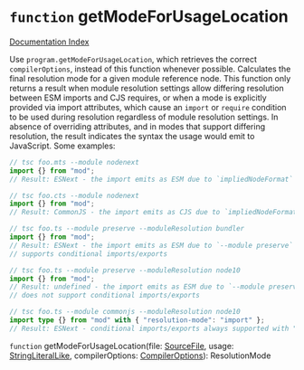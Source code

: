 # `function` getModeForUsageLocation

[Documentation Index](../README.md)

Use `program.getModeForUsageLocation`, which retrieves the correct `compilerOptions`, instead of this function whenever possible.
Calculates the final resolution mode for a given module reference node. This function only returns a result when module resolution
settings allow differing resolution between ESM imports and CJS requires, or when a mode is explicitly provided via import attributes,
which cause an `import` or `require` condition to be used during resolution regardless of module resolution settings. In absence of
overriding attributes, and in modes that support differing resolution, the result indicates the syntax the usage would emit to JavaScript.
Some examples:

```ts
// tsc foo.mts --module nodenext
import {} from "mod";
// Result: ESNext - the import emits as ESM due to `impliedNodeFormat` set by .mts file extension

// tsc foo.cts --module nodenext
import {} from "mod";
// Result: CommonJS - the import emits as CJS due to `impliedNodeFormat` set by .cts file extension

// tsc foo.ts --module preserve --moduleResolution bundler
import {} from "mod";
// Result: ESNext - the import emits as ESM due to `--module preserve` and `--moduleResolution bundler`
// supports conditional imports/exports

// tsc foo.ts --module preserve --moduleResolution node10
import {} from "mod";
// Result: undefined - the import emits as ESM due to `--module preserve`, but `--moduleResolution node10`
// does not support conditional imports/exports

// tsc foo.ts --module commonjs --moduleResolution node10
import type {} from "mod" with { "resolution-mode": "import" };
// Result: ESNext - conditional imports/exports always supported with "resolution-mode" attribute
```

`function` getModeForUsageLocation(file: [SourceFile](../private.interface.SourceFile/README.md), usage: [StringLiteralLike](../private.type.StringLiteralLike/README.md), compilerOptions: [CompilerOptions](../private.interface.CompilerOptions/README.md)): ResolutionMode